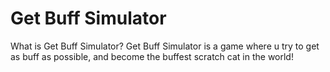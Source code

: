 # Get Buff Simulator

What is Get Buff Simulator?
Get Buff Simulator is a game where u try to get as buff as possible, and become the buffest scratch cat in the world!
